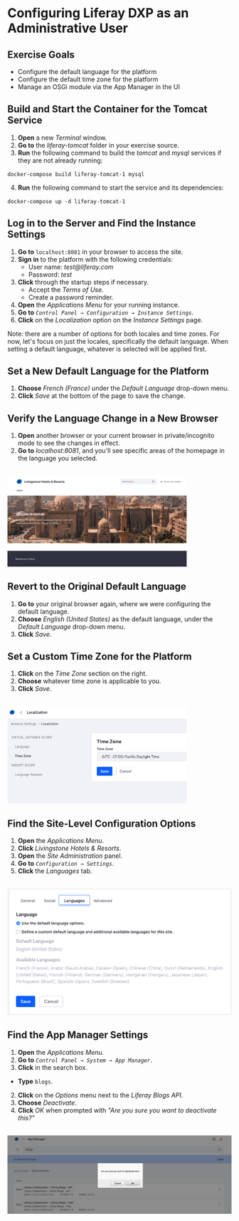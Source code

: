 # Configuring Liferay DXP as an Administrative User

<div class="ahead">

## Exercise Goals

* Configure the default language for the platform
* Configure the default time zone for the platform
* Manage an OSGi module via the App Manager in the UI

</div>

## Build and Start the Container for the Tomcat Service
1. **Open** a new _Terminal_ window.
2. **Go to** the _liferay-tomcat_ folder in your exercise source.
3. **Run** the following command to build the _tomcat_ and _mysql_ services if they are not already running:

```shell
docker-compose build liferay-tomcat-1 mysql
```

4. **Run** the following command to start the service and its dependencies:

```shell
docker-compose up -d liferay-tomcat-1
```

<div class="page"></div>

## Log in to the Server and Find the Instance Settings
1. **Go to** `localhost:8081` in your browser to access the site.
2. **Sign in** to the platform with the following credentials:
    * User name: _test@liferay.com_
    * Password: _test_
3. **Click** through the startup steps if necessary.
	* Accept the _Terms of Use_.
	* Create a password reminder.
4. **Open** the *Applications Menu* for your running instance.
5. **Go to** _`Control Panel → Configuration → Instance Settings`_.
6. **Click** on the *Localization* option on the *Instance Settings* page.

<div class="note">
Note: there are a number of options for both locales and time zones. For now, let's focus on just the locales, specifically the default language. When setting a default language, whatever is selected will be applied first.
</div>

## Set a New Default Language for the Platform
1. **Choose** *French (France)* under the *Default Language* drop-down menu.
2. **Click** *Save* at the bottom of the page to save the change.

## Verify the Language Change in a New Browser
1. **Open** another browser or your current browser in private/incognito mode to see the changes in effect.
2. **Go to** *localhost:8081*, and you'll see specific areas of the homepage in the language you selected.

<br />

<img src="images/french_homepage.png" style="max-width: 80%">

## Revert to the Original Default Language
1. **Go to** your original browser again, where we were configuring the default language.
2. **Choose** *English (United States)* as the default language, under the *Default Language* drop-down menu.
3. **Click** *Save*.

## Set a Custom Time Zone for the Platform
1. **Click** on the *Time Zone* section on the right.
2. **Choose** whatever time zone is applicable to you.
3. **Click** *Save*.

<br />

<img src="images/time_zone.png" style="max-width: 80%">

## Find the Site-Level Configuration Options
1. **Open** the *Applications Menu*.
2. **Click** _Livingstone Hotels & Resorts_.
4. **Open** the *Site Administration* panel.
5. **Go to** _`Configuration → Settings`_.
6. **Click** the *Languages* tab.

<br >

<img src="images/site_languages.png" style="max-width: 100%">

## Find the App Manager Settings
1. **Open** the *Applications Menu*.
2. **Go to** _`Control Panel → System → App Manager`_.
3. **Click** in the search box.
* **Type** `blogs`.
2. **Click** on the *Options* menu next to the _Liferay Blogs API_.
3. **Choose** *Deactivate*.
4. **Click** *OK* when prompted with *"Are you sure you want to deactivate this?"* 

<br />

<img src="images/blogs_deactivated.png" style="max-width: 100%">

<br />
